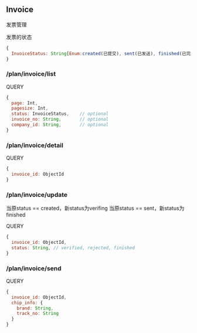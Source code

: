 
## Invoice

发票管理

发票的状态

```javascript
{
  InvoiceStatus: String[Enum:created(已提交), sent(已发送), finished(已完成), verifing(处理中), cancelled(已取消)]
}
```

### /plan/invoice/list

QUERY
```javascript
{
  page: Int,
  pagesize: Int,
  status: InvoiceStatus,    // optional
  invoice_no: String,       // optional
  company_id: String,       // optional
}
```

### /plan/invoice/detail

QUERY
```javascript
{
  invoice_id: ObjectId
}
```

### /plan/invoice/update

当原status == created，新status为verifing
当原status == sent，新status为finished

QUERY
```javascript
{
  invoice_id: ObjectId,
  status: String, // verified, rejected, finished
}
```

### /plan/invoice/send

QUERY
```javascript
{
  invoice_id: ObjectId,
  chip_info: {
    brand: String,
    track_no: String
  }
}
```
